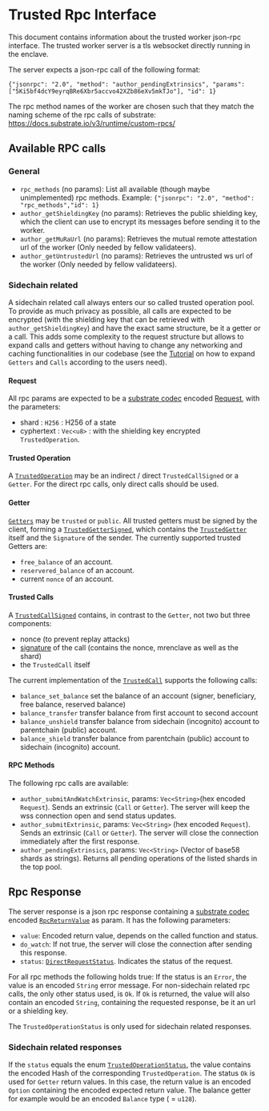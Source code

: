 # Trusted Rpc Interface
This document contains information about the trusted worker json-rpc interface. The trusted worker server is a tls websocket directly running in the enclave.

The server expects a json-rpc call of the following format:

`{"jsonrpc": "2.0", "method": "author_pendingExtrinsics", "params": ["5Ki5bf4dcY9eyrqBRe6Xbr5accvo42XZb86eXv5mkTJo"], "id": 1}`

The rpc method names of the worker are chosen such that they match the naming scheme of the rpc calls of substrate: https://docs.substrate.io/v3/runtime/custom-rpcs/
## Available RPC calls

### General
- `rpc_methods` (no params): List all available (though maybe unimplemented) rpc methods. Example: `{"jsonrpc": "2.0", "method": "rpc_methods","id": 1}`
- `author_getShieldingKey` (no params): Retrieves the public shielding key, which the client can use to encrypt its messages before sending it to the worker.
- `author_getMuRaUrl` (no params): Retrieves the mutual remote attestation url of the worker (Only needed by fellow validateers).
- `author_getUntrustedUrl` (no params): Retrieves the untrusted ws url of the worker (Only needed by fellow validateers).

### Sidechain related
A sidechain related call always enters our so called trusted operation pool. To provide as much privacy as possible, all calls are expected to be encrypted (with the shielding key that can be retrieved with `author_getShieldingKey`) and have the exact same structure, be it a getter or a call. This adds some complexity to the request structure but allows to expand calls and getters without having to change any networking and caching functionalities in our codebase (see the [Tutorial](https://docs.integritee.network/4-development/4.4-sdk/4.4.4-custom-business-logic-stf) on how to expand `Getters` and `Calls` according to the users need).

#### Request
All rpc params are expected to be a [substrate codec](https://docs.substrate.io/v3/advanced/scale-codec/) encoded [Request](https://github.com/integritee-network/worker/blob/17e9776cbf09d0a1dd765546f27fc4d3c7bfefc4/core-primitives/types/src/lib.rs#L64-L68), with the parameters:
- shard :  `H256` : H256 of a state
- cyphertext : `Vec<u8>` : with the shielding key encrypted `TrustedOperation`.


#### Trusted Operation
A [`TrustedOperation`](https://github.com/integritee-network/worker/blob/17e9776cbf09d0a1dd765546f27fc4d3c7bfefc4/app-libs/stf/src/lib.rs#L112-L118) may be an indirect / direct `TrustedCallSigned` or a `Getter`. For the direct rpc calls, only direct calls should be used.

#### Getter
[`Getters`](https://github.com/integritee-network/worker/blob/17e9776cbf09d0a1dd765546f27fc4d3c7bfefc4/app-libs/stf/src/lib.rs#L144-L149) may be `trusted` or `public`. All trusted getters must be signed by the client, forming a [`TrustedGetterSigned`](https://github.com/integritee-network/worker/blob/17e9776cbf09d0a1dd765546f27fc4d3c7bfefc4/app-libs/stf/src/lib.rs#L227-L231), which contains the [`TrustedGetter`](https://github.com/integritee-network/worker/blob/17e9776cbf09d0a1dd765546f27fc4d3c7bfefc4/app-libs/stf/src/lib.rs#L204-L210) itself and the `Signature` of the sender. The currently supported trusted Getters are:
- `free_balance` of an account.
- `reservered_balance` of an account.
- current `nonce` of an account.

#### Trusted Calls
A [`TrustedCallSigned`](https://github.com/integritee-network/worker/blob/17e9776cbf09d0a1dd765546f27fc4d3c7bfefc4/app-libs/stf/src/lib.rs#L243-L248) contains, in contrast to the `Getter`, not two but three components:
- nonce (to prevent replay attacks)
- [signature](https://github.com/integritee-network/worker/blob/17e9776cbf09d0a1dd765546f27fc4d3c7bfefc4/app-libs/stf/src/lib.rs#L195-L200) of the call (contains the nonce, mrenclave as well as the shard)
- the `TrustedCall` itself

The current implementation of the [`TrustedCall`](https://github.com/integritee-network/worker/blob/17e9776cbf09d0a1dd765546f27fc4d3c7bfefc4/app-libs/stf/src/lib.rs#L169-L176) supports the following calls:
- `balance_set_balance` set the balance of an account (signer, beneficiary, free balance, reserved balance)
- `balance_transfer` transfer balance from first account to second account
- `balance_unshield` transfer balance from sidechain (incognito) account to parentchain (public) account.
- `balance_shield` transfer balance from parentchain (public) account to sidechain (incognito) account.

#### RPC Methods
The following rpc calls are available:
  - `author_submitAndWatchExtrinsic`, params: `Vec<String>`(hex encoded `Request`). Sends an extrinsic (`Call` or `Getter`). The server will keep the wss connection open and send status updates.
  - `author_submitExtrinsic`, params: `Vec<String>` (hex encoded `Request`). Sends an extrinsic (`Call` or `Getter`). The server will close the connection immediately after the first response.
   - `author_pendingExtrinsics`, params: `Vec<String>` (Vector of base58 shards as strings). Returns all pending operations of the listed shards in the top pool.
## Rpc Response
The server response is a json rpc response containing a [substrate codec](https://docs.substrate.io/v3/advanced/scale-codec/) encoded [`RpcReturnValue`](https://github.com/integritee-network/worker/blob/17e9776cbf09d0a1dd765546f27fc4d3c7bfefc4/core-primitives/types/src/rpc.rs#L8-L14) as param. It has the following parameters:
- `value`: Encoded return value, depends on the called function and status.
- `do_watch`: If not true, the server will close the connection after sending this response.
- `status`: [`DirectRequestStatus`](https://github.com/integritee-network/worker/blob/17e9776cbf09d0a1dd765546f27fc4d3c7bfefc4/core-primitives/types/src/lib.rs#L87-L95). Indicates the status of the request.

For all rpc methods the following holds true:  If the status is an `Error`, the value is an encoded `String` error message. For non-sidechain related rpc calls, the only other status used, is `Ok`. If `Ok` is returned, the value will also contain an encoded `String`, containing the requested response, be it an url or a shielding key.

The `TrustedOperationStatus` is only used for sidechain related responses.

### Sidechain related responses
If the `status` equals the enum [`TrustedOperationStatus`](https://github.com/integritee-network/worker/blob/17e9776cbf09d0a1dd765546f27fc4d3c7bfefc4/core-primitives/types/src/lib.rs#L98-L123), the value contains the encoded Hash of the corresponding `TrustedOperation`. The status `Ok` is used for `Getter` return values. In this case, the return value is an encoded  `Option` containing the encoded expected return value. The balance getter for example would be an encoded `Balance` type ( = `u128`).

